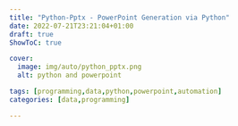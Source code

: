 ```yaml
---
title: "Python-Pptx - PowerPoint Generation via Python"
date: 2022-07-21T23:21:04+01:00
draft: true
ShowToC: true

cover:
  image: img/auto/python_pptx.png
  alt: python and powerpoint

tags: [programming,data,python,powerpoint,automation]
categories: [data,programming]

---
```

